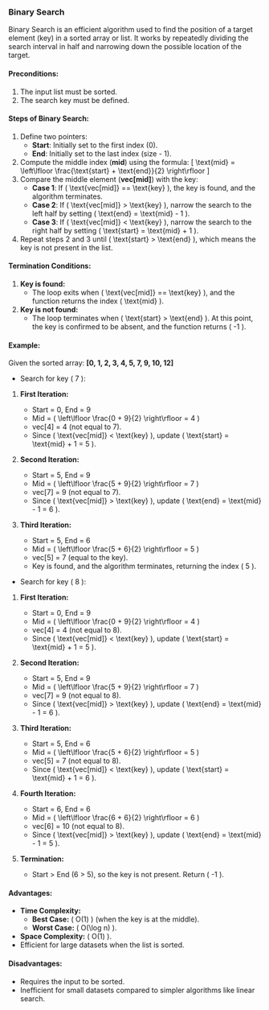 ### Binary Search

Binary Search is an efficient algorithm used to find the position of a target element (key) in a sorted array or list. It works by repeatedly dividing the search interval in half and narrowing down the possible location of the target.

#### **Preconditions:**
1. The input list must be sorted.
2. The search key must be defined.

#### **Steps of Binary Search:**
1. Define two pointers:
   - **Start**: Initially set to the first index (0).
   - **End**: Initially set to the last index (size - 1).
2. Compute the middle index (**mid**) using the formula:
   \[
   \text{mid} = \left\lfloor \frac{\text{start} + \text{end}}{2} \right\rfloor
   \]
3. Compare the middle element (**vec[mid]**) with the key:
   - **Case 1**: If \( \text{vec[mid]} == \text{key} \), the key is found, and the algorithm terminates.
   - **Case 2**: If \( \text{vec[mid]} > \text{key} \), narrow the search to the left half by setting \( \text{end} = \text{mid} - 1 \).
   - **Case 3**: If \( \text{vec[mid]} < \text{key} \), narrow the search to the right half by setting \( \text{start} = \text{mid} + 1 \).
4. Repeat steps 2 and 3 until \( \text{start} > \text{end} \), which means the key is not present in the list.

#### **Termination Conditions:**
1. **Key is found:**
   - The loop exits when \( \text{vec[mid]} == \text{key} \), and the function returns the index \( \text{mid} \).
2. **Key is not found:**
   - The loop terminates when \( \text{start} > \text{end} \). At this point, the key is confirmed to be absent, and the function returns \( -1 \).

#### **Example:**
Given the sorted array: **[0, 1, 2, 3, 4, 5, 7, 9, 10, 12]**
- Search for key \( 7 \):

1. **First Iteration:**
   - Start = 0, End = 9
   - Mid = \( \left\lfloor \frac{0 + 9}{2} \right\rfloor = 4 \)
   - vec[4] = 4 (not equal to 7).
   - Since \( \text{vec[mid]} < \text{key} \), update \( \text{start} = \text{mid} + 1 = 5 \).

2. **Second Iteration:**
   - Start = 5, End = 9
   - Mid = \( \left\lfloor \frac{5 + 9}{2} \right\rfloor = 7 \)
   - vec[7] = 9 (not equal to 7).
   - Since \( \text{vec[mid]} > \text{key} \), update \( \text{end} = \text{mid} - 1 = 6 \).

3. **Third Iteration:**
   - Start = 5, End = 6
   - Mid = \( \left\lfloor \frac{5 + 6}{2} \right\rfloor = 5 \)
   - vec[5] = 7 (equal to the key).
   - Key is found, and the algorithm terminates, returning the index \( 5 \).

- Search for key \( 8 \):

1. **First Iteration:**
   - Start = 0, End = 9
   - Mid = \( \left\lfloor \frac{0 + 9}{2} \right\rfloor = 4 \)
   - vec[4] = 4 (not equal to 8).
   - Since \( \text{vec[mid]} < \text{key} \), update \( \text{start} = \text{mid} + 1 = 5 \).

2. **Second Iteration:**
   - Start = 5, End = 9
   - Mid = \( \left\lfloor \frac{5 + 9}{2} \right\rfloor = 7 \)
   - vec[7] = 9 (not equal to 8).
   - Since \( \text{vec[mid]} > \text{key} \), update \( \text{end} = \text{mid} - 1 = 6 \).

3. **Third Iteration:**
   - Start = 5, End = 6
   - Mid = \( \left\lfloor \frac{5 + 6}{2} \right\rfloor = 5 \)
   - vec[5] = 7 (not equal to 8).
   - Since \( \text{vec[mid]} < \text{key} \), update \( \text{start} = \text{mid} + 1 = 6 \).

4. **Fourth Iteration:**
   - Start = 6, End = 6
   - Mid = \( \left\lfloor \frac{6 + 6}{2} \right\rfloor = 6 \)
   - vec[6] = 10 (not equal to 8).
   - Since \( \text{vec[mid]} > \text{key} \), update \( \text{end} = \text{mid} - 1 = 5 \).

5. **Termination:**
   - Start > End (6 > 5), so the key is not present. Return \( -1 \).

#### **Advantages:**
- **Time Complexity:**
  - **Best Case:** \( O(1) \) (when the key is at the middle).
  - **Worst Case:** \( O(\log n) \).
- **Space Complexity:** \( O(1) \).
- Efficient for large datasets when the list is sorted.

#### **Disadvantages:**
- Requires the input to be sorted.
- Inefficient for small datasets compared to simpler algorithms like linear search.
